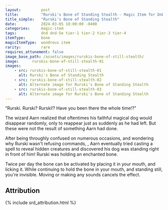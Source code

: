 ```yaml
---
layout:         post
title:          "Rurski's Bone of Standing Stealth - Magic Item for DnD"
title_simple:   "Rurski's Bone of Standing Stealth"
date:           2024-03-05 10:00:00 -0400
categories:     magic-item
tags:           dnd dnd-5e tier-1 tier-2 tier-3 tier-4
itemType:       bone
magicItemType:  wondrous item
rarity:         rare
requires_attunement: false
image_base_path: /assets/images/rurskis-bone-of-still-stealth/
image:      rurskis-bone-of-still-stealth-01
images:
    - src: rurskis-bone-of-still-stealth-01
      alt: Rurski's Bone of Standing Stealth
    - src: rurskis-bone-of-still-stealth-02
      alt: Alternate image for Rurski's Bone of Standing Stealth
    - src: rurskis-bone-of-still-stealth-03
      alt: Alternate image for Rurski's Bone of Standing Stealth
---
```


<div class="read-aloud">
    “Rurski. Rurski? Rurski!? Have you been there the whole time!?”
</div>

<!--more-->

The wizard Aarn realized that oftentimes his faithful magical dog would disappear randomly, only to reappear just as suddenly as he had left. But these were not the result of something Aarn had done.

After being throughly confused on numerous occasions, and wondering why Rurski wasn't refusing commands, , Aarn eventually tried casting a spell to reveal hidden creatures and discovered his dog was standing right in front of him! Rurski was holding an enchanted bone.

Twice per day the bone can be activated by placing it in your mouth, and licking it. While continuing to hold the bone in your mouth, and standing still, you're invisible. Moving or making any sounds cancels the effect.


## Attribution

{% include srd_attribution.html %}
